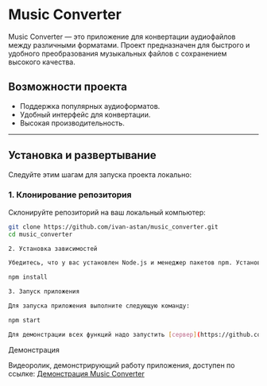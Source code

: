 # Music Converter

Music Converter — это приложение для конвертации аудиофайлов между различными форматами. Проект предназначен для быстрого и удобного преобразования музыкальных файлов с сохранением высокого качества.

## Возможности проекта
- Поддержка популярных аудиоформатов.
- Удобный интерфейс для конвертации.
- Высокая производительность.

---
## Установка и развертывание

Следуйте этим шагам для запуска проекта локально:

### 1. Клонирование репозитория
Склонируйте репозиторий на ваш локальный компьютер:
```bash
git clone https://github.com/ivan-astan/music_converter.git
cd music_converter

2. Установка зависимостей

Убедитесь, что у вас установлен Node.js и менеджер пакетов npm. Установите необходимые зависимости:

npm install

3. Запуск приложения

Для запуска приложения выполните следующую команду:

npm start

Для демонстрации всех функций надо запустить [сервер](https://github.com/ivan-astan/music_converter_server) и в music_converter/src/api/music_converter_api.ts заменить baseURL в intense на url запущенного сервера
```
Демонстрация

Видеоролик, демонстрирующий работу приложения, доступен по ссылке:
[Демонстрация Music Converter](https://rutube.ru/video/9a6c1e893adec9a9f9a941d972c2ee30/)
